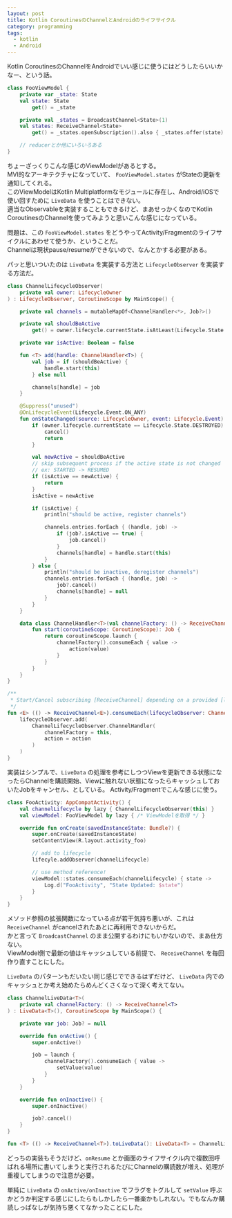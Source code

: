 ```yaml
---
layout: post
title: Kotlin CoroutinesのChannelとAndroidのライフサイクル
category: programming
tags:
  - kotlin
  - Android
---
```


Kotlin CoroutinesのChannelをAndroidでいい感じに使うにはどうしたらいいかなー、という話。

```kotlin
class FooViewModel {
    private var _state: State
    val state: State
        get() = _state

    private val _states = BroadcastChannel<State>(1)
    val states: ReceiveChannel<State>
        get() = _states.openSubscription().also { _states.offer(state) }

    // reducerとか他にいろいろある
}
```

ちょーざっくりこんな感じのViewModelがあるとする。  
MVI的なアーキテクチャになっていて、 `FooViewModel.states` がStateの更新を通知してくれる。  
このViewModelはKotlin Multiplatformなモジュールに存在し、Android/iOSで使い回すために `LiveData` を使うことはできない。  
適当なObservableを実装することもできるけど、まあせっかくなのでKotlin CoroutinesのChannelを使ってみようと思いこんな感じになっている。

問題は、この `FooViewModel.states` をどうやってActivity/Fragmentのライフサイクルにあわせて使うか、ということだ。  
Channelは現状pause/resumeができないので、なんとかする必要がある。

パッと思いついたのは `LiveData` を実装する方法と `LifecycleObserver` を実装する方法だ。

```kotlin
class ChannelLifecycleObserver(
    private val owner: LifecycleOwner
) : LifecycleObserver, CoroutineScope by MainScope() {

    private val channels = mutableMapOf<ChannelHandler<*>, Job?>()

    private val shouldBeActive
        get() = owner.lifecycle.currentState.isAtLeast(Lifecycle.State.STARTED)

    private var isActive: Boolean = false

    fun <T> add(handle: ChannelHandler<T>) {
        val job = if (shouldBeActive) {
            handle.start(this)
        } else null

        channels[handle] = job
    }

    @Suppress("unused")
    @OnLifecycleEvent(Lifecycle.Event.ON_ANY)
    fun onStateChanged(source: LifecycleOwner, event: Lifecycle.Event) {
        if (owner.lifecycle.currentState == Lifecycle.State.DESTROYED) {
            cancel()
            return
        }

        val newActive = shouldBeActive
        // skip subsequent process if the active state is not changed
        // ex: STARTED -> RESUMED
        if (isActive == newActive) {
            return
        }
        isActive = newActive

        if (isActive) {
            println("should be active, register channels")

            channels.entries.forEach { (handle, job) ->
                if (job?.isActive == true) {
                    job.cancel()
                }
                channels[handle] = handle.start(this)
            }
        } else {
            println("should be inactive, deregister channels")
            channels.entries.forEach { (handle, job) ->
                job?.cancel()
                channels[handle] = null
            }
        }
    }

    data class ChannelHandler<T>(val channelFactory: () -> ReceiveChannel<T>, val action: (T) -> Unit) {
        fun start(coroutineScope: CoroutineScope): Job {
            return coroutineScope.launch {
                channelFactory().consumeEach { value ->
                    action(value)
                }
            }
        }
    }
}

/**
 * Start/Cancel subscribing [ReceiveChannel] depending on a provided [lifecycleObserver].
 */
fun <E> (() -> ReceiveChannel<E>).consumeEach(lifecycleObserver: ChannelLifecycleObserver, action: (E) -> Unit) {
    lifecycleObserver.add(
        ChannelLifecycleObserver.ChannelHandler(
            channelFactory = this,
            action = action
        )
    )
}
```

実装はシンプルで、`LiveData` の処理を参考にしつつViewを更新できる状態になったらChannelを購読開始、Viewに触れない状態になったらキャッシュしておいたJobをキャンセル、としている。
Activity/Fragmentでこんな感じに使う。

```kotlin
class FooActivity: AppCompatActivity() {
    val channelLifecycle by lazy { ChannelLifecycleObserver(this) }
    val viewModel: FooViewModel by lazy { /* ViewModelを取得 */ }

    override fun onCreate(savedInstanceState: Bundle?) {
        super.onCreate(savedInstanceState)
        setContentView(R.layout.activity_foo)

        // add to lifecycle
        lifecyle.addObserver(channelLifecycle)

        // use method reference!
        viewModel::states.consumeEach(channelLifecycle) { state -> 
            Log.d("FooActivity", "State Updated: $state")
        }
    }
}
```

メソッド参照の拡張関数になっている点が若干気持ち悪いが、これは　`ReceiveChannel` がcancelされたあとに再利用できないからだ。  
かと言って `BroadcastChannel`  のまま公開するわけにもいかないので、まあ仕方ない。  
ViewModel側で最新の値はキャッシュしている前提で、 `ReceiveChannel` を毎回作り直すことにした。

`LiveData` のパターンもだいたい同じ感じでできるはずだけど、 `LiveData` 内でのキャッシュとか考え始めたらめんどくさくなって深く考えてない。

```kotlin
class ChannelLiveData<T>(
    private val channelFactory: () -> ReceiveChannel<T>
) : LiveData<T>(), CoroutineScope by MainScope() {

    private var job: Job? = null

    override fun onActive() {
        super.onActive()

        job = launch {
            channelFactory().consumeEach { value ->
                setValue(value)
            }
        }
    }

    override fun onInactive() {
        super.onInactive()

        job?.cancel()
    }
}

fun <T> (() -> ReceiveChannel<T>).toLiveData(): LiveData<T> = ChannelLiveData(this)
```

どっちの実装もそうだけど、`onResume` とか画面のライフサイクル内で複数回呼ばれる場所に書いてしまうと実行されるたびにChannelの購読数が増え、処理が重複してしまうので注意が必要。

単純に `LiveData` の `onActive/onInactive` でフラグをトグルして `setValue` 呼ぶかどうか判定する感じにしたらもしかしたら一番楽かもしれない。でもなんか購読しっぱなしが気持ち悪くてなかったことにした。

